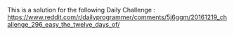 This is a solution for the following Daily Challenge : https://www.reddit.com/r/dailyprogrammer/comments/5j6ggm/20161219_challenge_296_easy_the_twelve_days_of/
